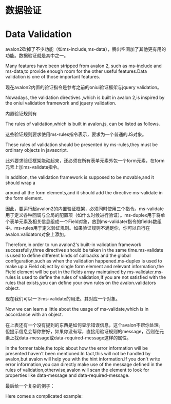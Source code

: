 # 数据验证
# Data Validation
avalon2砍掉了不少功能（如ms-include,ms-data），腾出空间加了其他更有用的功能。数据验证就是其中之一。

Many features have been stripped from avalon 2, such as ms-include and ms-data,to provide enough room for the other useful features.Data validation is one of those important features.


现在avalon2内置的验证指令是参考之前的oniui验证框架与jquery validation。

Nowadays, the validation directives ,which is built in avalon 2,is inspired by the oniui validation framework and jquery validation.

内置验证规则有

The rules of validation,which is built in avalon.js, can be listed as follows. 

这些验证规则要求使用ms-rules指令表示，要求为一个普通的JS对象。

These rules of validation should be presented by ms-rules,they must be ordinary objects in javascript.

此外要求验征框架能动起来，还必须在所有表单元素外包一个form元素，在form元素上加ms-validate指令。

In addition, the validation framework is supposed to be movable,and it should wrap a <form> around all the form elements,and it should add the directive ms-validate in the form element.

因此，要运行起avalon2的内置验证框架，必须同时使用三个指令。ms-validate用于定义各种回调与全局的配置项（如什么时候进行验证）。ms-duplex用于将单个表单元素及相关信息组成一个Field对象，放到ms-validater指令的fields数组中。ms-rules用于定义验证规则。如果验证规则不满足你，你可以自行在avalon.validators对象上添加。

Therefore,in order to run avalon2's built-in validation framework successfully,three directives should be taken in the same time.ms-validate is used to define different kinds of callbacks and the global configuration,such as when the validation happened.ms-duplex is used to make up a Field object by single form element and relevant information,the Field element will be put in the fields array maintained by ms-validater.ms-rules is used to define the rules of validation,If you are not satisfied with the rules that exists,you can define your own rules on the avalon.validators object.

现在我们可以一下ms-validate的用法。其对应一个对象。

Now we can learn a little about the usage of ms-validate,which is in accordance with an object.

在上表还有一个没有提到的东西是如何显示错误信息，这个avalon不帮你处理。但提示信息会帮你拼好，如果你没有写，直接用验证规则的message，否则在元素上找data-message或data-required-message这样的属性。

In the former table,the topic about how the error information will be presented haven't been mentioned.In fact,this will not be handled by avalon,but avalon will help you with the hint information.If you don't write error information,you can directly make use of the message defined in the rules of validation,otherwise,avalon will scan the element to look for properties like data-message and data-required-message.

最后给一个复杂的例子：

Here comes a complicated example:
